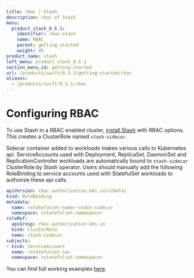 ```yaml
---
title: rbac | Stash
description: rbac of Stash
menu:
  product_stash_0.5.1:
    identifier: rbac-stash
    name: RBAC
    parent: getting-started
    weight: 45
product_name: stash
left_menu: product_stash_0.5.1
section_menu_id: getting-started
url: /products/swift/0.5.1/getting-started/rbac
aliases:
  - /products/swift/0.5.1/rbac
---
```


# Configuring RBAC

To use Stash in a RBAC enabled cluster, [install Stash](/docs/install.md) with RBAC options. This creates a ClusterRole named `stash-sidecar`.

Sidecar container added to workloads makes various calls to Kubernetes api. ServiceAccounts used with Deployment, ReplicaSet, DaemonSet and ReplicationController workloads are automatically bound to `stash-sidecar` ClusterRole by Stash operator. Users should manually add the following RoleBinding to service accounts used with StatefulSet workloads to authorize these api calls.

```yaml
apiVersion: rbac.authorization.k8s.io/v1beta1
kind: RoleBinding
metadata:
  name: <statefulset-name>-stash-sidecar
  namespace: <statefulset-namespace>
roleRef:
  apiGroup: rbac.authorization.k8s.io
  kind: ClusterRole
  name: stash-sidecar
subjects:
- kind: ServiceAccount
  name: <statefulset-sa>
  namespace: <statefulset-namespace>
```

You can find full working examples [here](/docs/examples/workloads).
